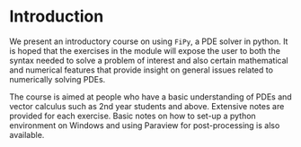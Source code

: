 # Introduction

We present an introductory course on using `FiPy`, a PDE solver in python. It is hoped that the exercises in the module will expose the user to both the syntax needed to solve a problem of interest and also certain mathematical and numerical features that provide insight on general issues related to numerically solving PDEs. 

The course is aimed at people who have a basic understanding of PDEs and vector calculus such as 2nd year students and above. Extensive notes are provided for each exercise. Basic notes on how to set-up a python environment on Windows and using Paraview for post-processing is also available. 

